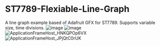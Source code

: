 # ST7789-Flexiable-Line-Graph
A line graph example based of Adafruit GFX for ST7789.
Supports variable size, time divisions.
![image](https://github.com/user-attachments/assets/b749b731-822a-45e5-a5d9-1cca17bcd735)
![image](https://github.com/user-attachments/assets/1053c94e-c499-48ee-ab5f-e73ab56447fa)
![ApplicationFrameHost_HNKQPOp6VX](https://github.com/user-attachments/assets/c13a4d7c-b236-40da-a305-717ec52b6993)
![ApplicationFrameHost_JPjQtC0rUK](https://github.com/user-attachments/assets/d1c79245-4891-4f35-b913-aa8b69bf6d92)
